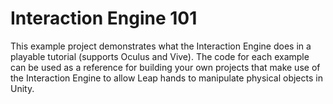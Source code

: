 # Interaction Engine 101

This example project demonstrates what the Interaction Engine does in a playable tutorial (supports Oculus and Vive). The code for each example can be used as a reference for building your own projects that make use of the Interaction Engine to allow Leap hands to manipulate physical objects in Unity.
